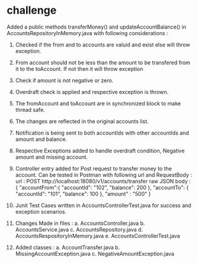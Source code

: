 # challenge

Added a public methods transferMoney() and updateAccountBalance() in AccountsRepositoryInMemory.java with following considerations :
1. Checked if the from and to accounts are valuid and exist else will throw exception.
2. From account should not be less than the amount to be transfered from it to the toAccount. If not then it will throw exception
3. Check if amount is not negative or zero.
4. Overdraft check is applied and respective exception is thrown.
5. The fromAccount and toAccount are in synchronized block to make thread safe.
6. The changes are reflected in the original accounts list.
7. Notification is being sent to both accountIds with other accountIds and amount and balance.
8. Respective Exceptions added to handle overdraft condition, Negative amount and missing account.
9. Controller entry added for Post request to transfer money to the account. Can be tested in Postman with following url and RequestBody :
   url : POST http://localhost:18080/v1/accounts/transfer
   raw JSON body :
   {
    "accountFrom":{
        "accountId": "102",
        "balance": 200
    },
	"accountTo": {
        "accountId": "101",
        "balance": 100
    },
    "amount" : "500"
}

10. Junit Test Cases written in AccountsControllerTest.java for success and exception scenarios.
11. Changes Made in files :
    a. AccountsController.java
    b. AccountsService.java
    c. AccountsRepository.java
    d. AccountsRespositoryInMemory.java
    e. AccountsControllerTest.java

12. Added classes :
    a. AccountTransfer.java
    b. MissingAccountException.java
    c. NegativeAmountException.java


